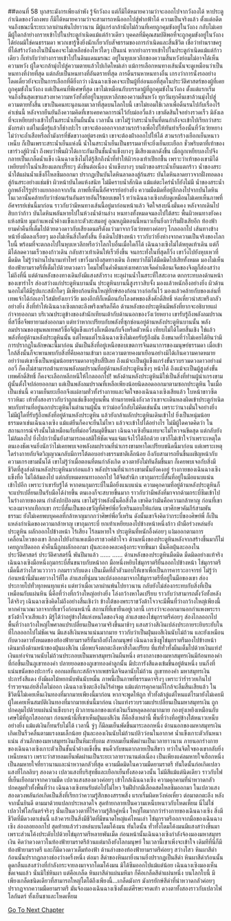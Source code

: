 ##ตอนที่ 58 บุกสระมังกรเพียงลำพัง
รู้จักวังถง แต่ก็มิได้หมายความว่าจะออกไปจากวังถงได้ หาประตูกำเนิดของวังถงพบ ก็มิได้หมายความว่าจะสามารถหนีออกไปสู่ฟากฟ้าได้ ความเป็นจริงแล้ว ตั้งแต่อดีตจนถึงขณะนี้ระยะเวลาผ่านพ้นไปยาวนาน มีผู้แกร่งกล้านับไม่ถ้วนที่เคยถูกคุมขังอยู่ในวังถง กลับไม่เคยมีผู้ใดกล้าย่างกรายเข้าไปในประตูกำเนิดแม้แต่ก้าวเดียว
บุคคลที่มีคุณสมบัติพอที่จะถูกคุมขังอยู่ในวังถงได้ย่อมมิใช่คนธรรมดา พวกเขารู้ซึ้งยิ่งนักเกี่ยวกับสัจธรรมของการกำเนิดและสิ้นชีวิต เชื่อว่าท่านราชครูที่ได้สร้างวังถงในปีนั้นคงจะไม่เหลือช่องโหว่ใดๆ เป็นแน่ หากย่างกรายเข้าไปในประตูกำเนิดแม้แต่ก้าวเดียว ก็เท่ากับว่าย่างกรายเข้าไปในดินแดนมรณะ
อยู่ในหุบเหวลึกของความสิ้นหวังย่อมไม่อาจได้เห็นความหวัง ผู้ใดจะกล้ามุ่งไปสู่ความตายแล้วไปเกิดใหม่เล่า แม้การเลือกหนทางเส้นนั้นจะดูเหมือนว่าเป็นหนทางที่ง่ายที่สุด แต่กลับเป็นหนทางที่อันตรายที่สุด การดิ้นรนหาหนทางอื่น เกรงว่าการนั่งรออย่างโดดเดี่ยวยังจะเป็นการเลือกที่ดียิ่งกว่า
เฉินฉางเซิงคงจะเป็นผู้ที่อ่อนแอที่สุดในประวัติศาสตร์ของผู้ที่เคยถูกคุมขังในวังถง แต่เป็นคนที่พิเศษที่สุด เขาไม่เหมือนกับบรรดาผู้ที่ถูกคุมขังในวังถง ตั้งแต่แรกเริ่มจนถึงสิ้นสุดเขาแสวงหาความหวังทั้งที่อยู่ในหุบเหวลึกของความสิ้นหวัง ทุกวันทุกคืนเขาล้วนมุ่งไปสู่ความตายทั้งสิ้น
เขาเป็นคนทะนุถนอมเวลาที่สุดบนโลกใบนี้ เขาไม่ยอมใช้เวลาเพื่อดิ้นรนไปกับเรื่องไร้ค่าเช่นนี้ หลังจากยืนยันถึงความคิดที่เขาเคยคาดการณ์ไว้กับม่ออวี่แล้ว เขาตัดสินใจอย่างรวดเร็ว มิลังเลที่จะเหยียบย่างเข้าไปในสระน้ำเย็นผืนนั้น
เวลานั้น เขาไม่รู้ว่าสระน้ำเย็นที่ตนกำลังจะเข้าไปเรียกว่าสระมังกรดำ แต่ในเมื่อรู้แล้วก็ช่างปะไร เขาจะต้องออกจากสวนรกร้างเพื่อไปให้ทันทำเรื่องนั้นที่วังเว่ยหยาง ไม่ว่าจะถ้ำเสือหรือถ้ำมังกรที่ขัดขวางอยู่ตรงหน้า เขาจะต้องฝ่าออกไปให้ได้
สวนรกร้างเยือกเย็นหนาวเหน็บ ก็เป็นเพราะสระน้ำเย็นแห่งนี้ น้ำในสระน้ำเย็นเป็นธรรมดาที่จะยิ่งเย็นยะเยือก ชั่วพริบตาที่เท้าของเขาร่วงสู่ผิวน้ำ ถึงพบว่าพื้นผิวได้เกาะกันเป็นชั้นน้ำแข็งบางๆ มีเสียงแตกดังขึ้น เมื่อถูกเหยียบลงไปจึงกลายเป็นเกล็ดน้ำแข็ง
เฉินฉางเซิงไม่ได้รู้สึกถึงน้ำที่ทำให้ผิวรองเท้าเปียกชื้น เพราะว่าเท้าของเขามิได้เหยียบย่ำในน้ำเสียงแตกเปรี๊ยะๆ ดังขึ้นต่อเนื่อง น้ำแข็งบางๆ บนผิวของสระน้ำเย็นแตกร้าว น้ำของสระน้ำใต้แผ่นน้ำแข็งก็ไหลซึมออกมา ปรากฏเป็นบันไดหินลาดลงสู่ก้นสระ
บันไดหินลาดยาวจากฝั่งทอดลงสู่ก้นสระอย่างแช่มช้า ผิวหน้าบันไดแห้งสนิท ไม่มีคราบน้ำสักนิด แม้แต่ตะไคร่น้ำก็ยังไม่มี
น้ำของสระน้ำถูกพลังไร้รูปร่างแยกออกจากกัน ภาพที่เห็นนี้อัศจรรย์อย่างยิ่ง ความมืดมิดที่อยู่ลึกลงไปจากบันไดหิน ในเวลานั้นคล้ายกับว่าซ่อนเร้นอันตรายอันไร้ขอบเขตไว้ ทว่าเฉินฉางเซิงกลับดูเหมือนไม่เคยเห็นภาพที่อัศจรรย์เช่นนี้มาก่อน ราวกับว่ามีหนทางเส้นนี้อยู่มาก่อนหน้าแล้ว จิตใจสงบนิ่งมั่นคง
หลังจากเดินไปสิบกว่าก้าว บันไดหินพลันหายไปในห้วงน้ำด้านล่าง หนทางทั้งหมดจมลงไปใต้สระ
พื้นผิวหนทางยังคงแห้งสนิท มุมกำแพงน้ำค้างแข็งเกาะตัวสะสมอยู่ อุณหภูมิตอนนี้หนาวเย็นยิ่งกว่าริมฝั่งเสียอีก ท้องฟ้ายามค่ำคืนที่เต็มไปด้วยดวงดาวกับเสียงดนตรีดังแว่วมาจากวังเว่ยหยางค่อยๆ ไกลออกไป เส้นทางข้างหน้ายิ่งมืดลงเรื่อยๆ มองไม่เห็นสิ่งใดทั้งสิ้น ยิ่งเดินไปข้างหน้า ราวกับว่ายิ่งห่างจากความเป็นจริงของโลกใบนี้ พร้อมที่จะตกลงไปในหุบเหวลึกหรือว่าโลกใบอื่นเมื่อใดก็ได้
เฉินฉางเซิงไม่ได้หยุดเท้าเดิน แต่ก็มิได้ลดความเร็วของก้าวเดิน กลับสาวเท้าเดินให้เร็วยิ่งขึ้น จนกระทั่งในที่สุดก็วิ่ง
เขาวิ่งไปยังหุบเหวที่มืดมิด
ไม่รู้ว่าผ่านไปนานเท่าไหร่ เขาวิ่งมาถึงสุดทางเดิน ถึงพบว่าก็มิได้มืดมิดไปเสียทั้งหมด
มองไม่เห็นท้องฟ้ายามราตรีที่เต็มไปด้วยดวงดาว โคมไฟในค่ำคืนแห่งเทศกาลเจ็ดค่ำเดือนเจ็ดของจิงตูก็ส่องสว่างไม่ถึงที่นี่ แต่ด้านหลังของทางเดินยังมีแสงสลัวราง ทะลุผ่านน้ำในสระที่ใสสะอาด ตกกระทบลงด้านหน้าของเขารำไร ส่องสว่างแก่ประตูหินบานนั้น
ประตูหินบานนี้สูงราวสิบจั้ง มองแล้วหนักอึ้งอย่างยิ่ง ผิวด้านนอกไม่ได้มีรูปแกะสลักใดๆ มีเพียงก้อนหินใหญ่ยักษ์สองก้อนวางก่อกันไว้ มองแล้วคล้ายกับของเล่นที่เทพเจ้าได้ก่อเอาไว้สมัยยังเยาว์วัย มองอีกทีก็เหมือนกับโลงศพของสิ่งศักดิ์สิทธิ์ ห่อเหี่ยวน่าสะพรึงกลัวอย่างยิ่ง
สิ่งที่ทำให้เฉินฉางเซิงตกตะลึงพรึงเพริดก็คือ ด้านหลังของประตูหินมีพลังที่ยากจะอธิบายแผ่กำจายออกมา
บริเวณประตูข้างของสำนักเทียนเต้ากับด้านนอกของวังเว่ยหยาง เขารับรู้ถึงพลังลมปราณที่สวีซื่อจีพยายามส่งออกมา แต่ทว่าหากเปรียบกับพลังที่ซุกซ่อนอยู่ด้านหลังประตูหินบานนั้น พลังลมปราณของขุนพลเทพสวีซื่อจีผู้แข็งแกร่งก็เหมือนกับจิ้งหรีดตัวหนึ่ง เทียบไม่ได้โดยสิ้นเชิง
ใช่แล้ว พลังที่อยู่ด้านหลังประตูหินนั้น แต่ไหนแต่ไรเฉินฉางเซิงไม่เคยรับรู้ถึงมัน ถึงขนาดที่ว่าไม่เคยได้ยินว่ามีการปรากฏในลักษณะนี้มาก่อน มันเป็นสิ่งที่อยู่เหนือขอบเขตการจินตนาการของมนุษย์ธรรมดา เมื่อเข้าใกล้สิ่งนั้นก็จะพานพบกับสิ่งที่คืบคลานเข้ามา และความตายคงมาเยือนอย่างมิได้เกินความคาดหมาย
อย่าว่าแต่เขาซึ่งเป็นหนุ่มน้อยธรรมดาอายุสิบสี่ปีเลย ถึงแม้จะเป็นผู้แข็งแกร่งขั้นรวบรวมดวงดาวอย่างม่ออวี่ ก็คงไม่สามารถต้านทานพลังลมปราณที่อยู่ด้านหลังประตูหินซึ่งๆ หน้าได้ ถึงแม้จะเป็นผู้สูงส่งขั้นเทพศักดิ์สิทธิ์ ก็คงจะเลือกหลีกหนีให้ไกลออกไป!
พลังด้านหลังประตูหินมิใช่เป็นสิ่งที่ท่านผู้น่าเกรงขามผู้นั้นตั้งใจปล่อยออกมา แต่เป็นพลังลมปราณที่เหลือเพียงน้อยนิดลอดออกมาตามซอกประตูหิน ในเมื่อเป็นเช่นนี้ ความเย็นยะเยือกจึงแผ่ลามทั่วทั้งร่างกายและจิตใจของเฉินฉางเซิงเสียแล้ว ใบหน้าขาวซีดราวหิมะ เท้าทั้งสองราวกับว่าถูกแช่แข็งอยู่บนพื้น
ท่านยายหนิงกังวลว่าเขาจะเดินหลงผิดเข้าประตูกำเนิด พบกับท่านที่อยู่นอกประตูหินในตำนานผู้นั้น ทว่าม่ออวี่กลับไม่คิดเช่นนั้น เพราะว่านางมั่นใจอย่างยิ่ง ไม่มีผู้ใดที่รับรู้ถึงพลังที่อยู่ด้านหลังประตูหิน แล้วยังกล้าผลักประตูหินเดินเข้าไป ยิ่งเป็นหนุ่มน้อยธรรมดาเช่นเฉินฉางเซิง แม้แต่ยืนก็คงจะยืนไม่ไหว แล้วจะเข้าไปได้อย่างไร
ไม่มีผู้ใดคาดคิดว่า ในสถานการณ์จริงนั้นไม่เหมือนกับที่ม่ออวี่สมมุติขึ้นมา
เฉินฉางเซิงยืนแทบจะไม่ไหวจนขีดสุด แต่กลับยังไม่ล้มลงไป ยิ่งไปกว่านั้นยังสามารถคงสติให้ชัดเจนแจ่มแจ้งไว้ได้อีกด้วย
เขาก็ไม่เข้าใจว่าเพราะเหตุใด
ตนเองชัดเจนยิ่งนักว่าไม่เคยพบเจอพลังลมปราณที่น่าเกรงขามหาใดเปรียบชนิดนี้มาก่อน แต่เพราะเหตุใดร่างกายกับจิตวิญญาณกลับมีการโต้ตอบอย่างธรรมชาติเล็กน้อย ถึงกับสามารถยืนขึ้นเผชิญหน้ากับความเกรงขามนั้นได้
เขาไม่รู้ว่าเมื่อตอนที่ตนกำลังเกิด ดวงตายังไม่ทันลืมขึ้นมา ก็เคยพบเจอกับสิ่งมีชีวิตที่สูงส่งด้านหลังประตูหินมาก่อนแล้ว
พลังปราณที่น่าเกรงขามนั้นยังคงอยู่
ร่างกายของเฉินฉางเซิงแข็งทื่อ ไม่ได้ล้มลงไป แต่กลับหมดหนทางออกไป
ใต้จิตสำนึก เขากุมกระบี่สั้นที่อยู่ในมือแนบแน่นเข้าไปอีก เพราะว่าเขารับรู้ได้ หากตนกุมกระบี่ในมือยิ่งแนบแน่น ความคุกคามที่อยู่ด้านหลังประตูหินก็จะแปรเปลี่ยนเป็นรับมือได้ง่ายขึ้น ตนเองก็จะสบายขึ้นมาก ราวกับว่ามีพลังที่มาจากด้ามกระบี่ซึมเข้าไปในร่างกายของตน กำลังปกป้องตน
เขาไม่รู้ว่าพลังนั้นคือสิ่งใด เขาคิดว่ามันคือความกล้าหาญ
ก่อนที่เขาจะลงมาจากเทือกเขา กระบี่สั้นเป็นของขวัญที่ศิษย์พี่อวี๋เหรินมอบให้แก่ตน
เขาศึกษาคัมภีร์สามพันธรรมะ ยังไม่เคยพบบุคคลที่กล้าหาญมากกว่าศิษย์พี่อวี๋เหริน
ดังนั้นเขาจึงคิดว่ากระบี่ของศิษย์พี่ ก็เป็นแหล่งกำเนิดของความกล้าหาญ
เขากุมกระบี่ ยกเท้าเหยียบลงไปข้างหน้าหนึ่งก้าว ฝ่ามือร่วงหล่นยังประตูหิน ผลักออกไปข้างหน้า
ไร้เสียง ไร้ลมหายใจ ประตูหินที่หนักอึ้งค่อยๆ แง้มออกตามการเคลื่อนไหวของเขา
ลึกลงไปยังกำแพงเมืองราชวงศ์ต้าโจว ด้านหนึ่งของประตูหินหลังจากสร้างขึ้นมาก็ไม่เคยถูกเปิดออก ค่ำคืนนี้ถูกผลักออกมา
ฝุ่นละอองคละคลุ้งกระจายขึ้นมา นั่นคือฝุ่นละอองในประวัติศาสตร์
ประวัติศาสตร์นี้ พันปีมาแล้ว
......
......
ด้านหลังของประตูหินมืดมิด มืดมิดอย่างแท้จริง
เฉินฉางเซิงมือหนึ่งกุมกระบี่สั้นขนาบกับหน้าอก มือหนึ่งหยิบไข่มุกราตรียื่นออกไปข้างหน้า
ไข่มุกราตรีเม็ดนี้สว่างไสวแวววาว กลมราวกับแตง เป็นเม็ดที่ลั่วลัวมอบให้เขาเพื่อเป็นการคารวะอาจารย์ ไม่รู้ว่าก่อนหน้านี้มันเคยวางไว้ที่ใด
ลำแสงที่นุ่มนวลเปล่งออกมาจากไข่มุกราตรีที่อยู่ในมือของเขา ส่องประกายไปทั่วทุกหนทุกแห่ง แต่ทว่าเมื่อเวลาผ่านพ้นไปยาวนาน กลับยังไม่ส่องกระทบกับสิ่งที่เป็นเหมือนกับแผ่นหิน
นี่คือที่ว่างที่กว้างใหญ่อย่างยิ่ง โล่งกว้างหาใดเปรียบ ราวกับว่าสามารถตั้งวังทั้งหลังได้จริงๆ
เฉินฉางเซิงคิดไม่ถึงอย่างสิ้นเชิงว่า ข้างใต้ของพระราชวังต้าโจวจะมีพื้นที่ว่างกว้างใหญ่เพียงนี้ หากคำนวณเวลาจากที่เขาวิ่งก่อนหน้านี้ สถานที่ที่เขายืนอยู่เวลานี้ เกรงว่าจะออกมานอกกำแพงพระราชวังต้าโจวเสียแล้ว มิรู้ได้ว่าอยู่ข้างใต้แห่งหนใดของจิงตู
ลำแสงของไข่มุกราตรีค่อยๆ ส่องไกลออกไป พื้นที่ว่างกว้างใหญ่ไพศาลแปรเปลี่ยนเป็นความจริงขึ้นมาช้าๆ
แสงสว่างสีเงินเปล่งประกายระยิบระยับในที่ไกลออกไปไม่ชัดเจน มีแสงสีเงินหนาแน่นมากมาย ราวกับว่าเป็นฝุ่นผงสีเงินนับไม่ถ้วน และยังเหมือนกับดวงดาวทั้งหมดของท้องฟ้ายามราตรีที่มาถึงยังโลกมนุษย์
เฉินฉางเซิงชูไข่มุกราตรีมองไปข้างหน้า เดินมาถึงด้านหน้าของฝุ่นผงสีเงิน เมื่อพบจึงตกตะลึงหาสิ่งใดเปรียบ ที่แท้ทั่วทั้งผืนเต็มไปด้วยเงินแท่ง!
เงินแท่งจำนวนนับไม่ถ้วนประกอบเป็นมหาสมุทรเงินผืนหนึ่ง
ตรงกลางของมหาสมุทรเงินมีก้อนทองคำที่ก่อขึ้นเป็นภูเขาทองคำ
ปลายยอดของภูเขาทองคำลูกนั้น มีปะการังสีแดงเข้มขึ้นอยู่ต้นหนึ่ง
บนกิ่งที่แน่นขนัดของปะการัง ออกผลที่แกะสลักจากเพชรนิลจินดานับไม่ถ้วน
ภูเขาทองคำ มหาสมุทรเงิน ปะการังสีแดง ยังมีผลไม้หยกนับพันนับหมื่น
ภาพนี้เป็นภาพที่ธรรมดาจริงๆ เพราะว่าร่ำรวยเกินไป ร่ำรวยจนเอ่ยสิ่งใดไม่ออก
เฉินฉางเซิงตะลึงงันไร้คำพูด แม้แต่การคุกคามก็ใกล้จะลืมสิ้นเสียแล้ว
ในชีวิตนี้ไม่เคยเห็นเงินทองที่มากมายเพียงนี้มาก่อน
หากจะพูดให้ถูก ทั่วทั้งต้าลู่แต่ไหนแต่ไรมายังไม่เคยมีผู้ใดเคยเห็นสมบัติเงินทองที่มากมายเช่นนี้มาก่อน
เงินแท่งรวบรวมแปรเปลี่ยนเป็นมหาสมุทรเงิน ถูกปกคลุมไปด้วยแผ่นน้ำแข็งบางๆ
ผิวภายนอกของแท่งเงินเริ่มหลุดลอกมากมาย กองยุ่งเหยิงเหมือนกับเศษไม้ที่ถูกไสออกมา ก่อนหน้านี้ที่เขาเห็นฝุ่นผงสีเงิน ก็คือสิ่งเหล่านี้
พื้นที่ว่างที่อยู่ข้างใต้หนาวเหน็บอย่างยิ่ง แม้แต่เงินก็ทนรับไม่ได้
เวลานี้ จู่ๆ ก็มีลมเย็นพัดขึ้นมาระลอกหนึ่ง
ด้านนอกของมหาสมุทรเงินเกิดเป็นริ้วคลื่นตามแรงลมเล็กน้อย ฝุ่นละอองเงินนับไม่ถ้วนปลิวว่อนในอากาศ น้ำแข็งเกาะตัวกันหนาแน่น ส่วนลึกของมหาสมุทรเงินเป็นหิมะทับถม
สายลมเย็นพัดผ่านเป็นเวลายาวนาน
ภายนอกร่างกายของเฉินฉางเซิงเกาะตัวเป็นชั้นน้ำค้างแข็งขึ้น ขนคิ้วกับขนตากลายเป็นสีขาว
ทว่าในจิตใจของเขากลับยิ่งเหน็บหนาว
เพราะว่าสายลมเย็นพัดผ่านเป็นระยะเวลายาวนานต่อเนื่อง เป็นเพียงแค่ลมหายใจเฮือกหนึ่ง
เป็นลมหายใจที่ยาวนานและน่าหวาดกลัวที่สุด
ความมืดมิดในความมืดยามราตรี ทันใดนั้นก่อเกิดเปลวแสงที่ไกลลิบๆ สองดวง
เปลวแสงที่บริสุทธิ์และเยือกเย็นทั้งสองดวงนั้น ไม่มีสีแม้แต่นิดเดียว
ราวกับไฟที่เย็นเยือกมาจากความมืด
เปลวแสงสองดวงค่อยๆ เข้าใกล้เฉินฉางเซิง
ความคุกคามที่น่าหวาดกลัว ปกคลุมทั่วทั้งพื้นที่ว่าง
เฉินฉางเซิงทนรับต่อไปไม่ไหว ริมฝีปากมีเลือดสดไหลซึมออกมา
ในเปลวแสงสองดวงพลันก่อเกิดเป็นสิ่งที่เรียกว่าความรู้สึกของสรรพสิ่ง
แรกเริ่มผิดหวังห่อเหี่ยว ต่อมาตกตะลึง หลังจากนั้นยินดี ตามมาด้วยแปลกประหลาดใจ สุดท้ายกลายเป็นความเหน็บหนาวกับโหดเหี้ยม
นี่ไม่ใช่เปลวไฟโลกันตร์จริงๆ นั่นเป็นดวงตาที่ไร้ความรู้สึกคู่หนึ่ง ใหญ่โตมากกว่าร่างกายของเฉินฉางเซิง
สิ่งมีชีวิตที่มีดวงตาเช่นนี้ แล้วควรเป็นสิ่งมีชีวิตที่มีขนาดใหญ่แค่ไหนเล่า ไข่มุกราตรีออกจากมือของเฉินฉางเซิง ล่องลอยออกไป สุดท้ายแล้วร่วงหล่นบนโดมโค้งมน
ทันใดนั้น ทั่วทั้งโดมโค้งมนมีแสงสว่างขึ้นมา เพราะส่วนโค้งประดับไปด้วยไข่มุกราตรีหลายพันเม็ด ก่อนหน้านั้นเฉินฉางเซิงกำลังจ้องมองมหาสมุทรเงิน คิดว่าดวงดาวในท้องฟ้ายามราตรีล้วนแต่มาถึงยังโลกมนุษย์ ในเวลานี้เขาเพิ่งจะเข้าใจ เดิมทีที่นี่ก็มีท้องฟ้ายามราตรี และก็มีดวงดาวเต็มท้องฟ้า
ด้านล่างของท้องฟ้ายามราตรีค่อยๆ สว่างไสว
หินผาสีดำก้อนนั้นปรากฏกลางช่องว่างครึ่งหนึ่ง
ต่อมา สีดำของหินผายิ่งนานยิ่งปรากฏเป็นสีดำ
หินผาสีดำก้อนนั้นดูดกลืนแสงสว่างที่กำลังกระจายลงมาจากโดมโค้งมน มิได้ซึมออกไปแม้แต่น้อย
เฉินฉางเซิงมองเห็นชัดเจนแล้ว นั่นมิใช่หินผา แต่คือเกล็ด
หินผาสีดำแผ่นมหึมา ก็คือเกล็ดสีดำแผ่นหนึ่ง
บนโลกใบนี้ มีเพียงเกล็ดชนิดเดียวที่สามารถใหญ่โตได้ถึงเพียงนี้...เกล็ดมังกร
มังกรยักษ์สีดำที่น่าหวาดกลัวค่อยๆ ปรากฏจากความมืดยามราตรี
มันจ้องมองเฉินฉางเซิงตั้งแต่ศีรษะจรดเท้า ดวงตาทั้งสองราวกับเปลวไฟโลกันตร์ ทั้งเย็นชาและโหดเหี้ยม




[Go To Next Chapter]( ./60.md)